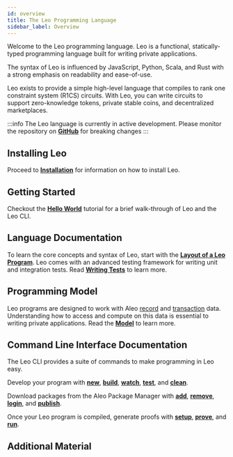 ```yaml
---
id: overview
title: The Leo Programming Language
sidebar_label: Overview
---
```


Welcome to the Leo programming language. Leo is a functional, statically-typed programming language built
for writing private applications.

The syntax of Leo is influenced by JavaScript, Python, Scala, and Rust with a strong emphasis on readability and ease-of-use.

Leo exists to provide a simple high-level language that compiles to rank one constraint system (R1CS) circuits.
With Leo, you can write circuits to support zero-knowledge tokens, private stable coins, and decentralized marketplaces.

:::info
The Leo language is currently in active development. Please monitor the repository on [**GitHub**](https://github.com/AleoHQ/leo) for breaking changes
:::

## Installing Leo

Proceed to [**Installation**](./01_installation.md) for information on how to install Leo.

## Getting Started

Checkout the [**Hello World**](./02_hello_world.md) tutorial for a brief walk-through of Leo and the Leo CLI.

## Language Documentation

To learn the core concepts and syntax of Leo, start with the [**Layout of a Leo Program**](aleo/documentation/developer/language/01_layout.md).
Leo comes with an advanced testing framework for writing unit and integration tests. Read [**Writing Tests**](aleo/documentation/developer/language/12_tests.md) to learn more.

## Programming Model

Leo programs are designed to work with Aleo [record](../../aleo/concepts/02_records.md) and [transaction](../../aleo/concepts/03_transactions.md) data. 
Understanding how to access and compute on this data is essential to writing private applications. 
Read the [**Model**](../programming_model/00_model.md) to learn more.

## Command Line Interface Documentation

The Leo CLI provides a suite of commands to make programming in Leo easy.

Develop your program with [**new**](../cli/00_new.md), [**build**](../cli/02_build.md), [**watch**](../cli/03_watch.md), 
[**test**](../cli/04_test.md), and [**clean**](../cli/13_clean.md).

Download packages from the Aleo Package Manager with [**add**](../cli/09_add.md), [**remove**](../cli/10_remove.md), [**login**](../cli/08_login.md), and [**publish**](../cli/11_publish.md).

Once your Leo program is compiled, generate proofs with [**setup**](../cli/05_setup.md), [**prove**](../cli/06_prove.md), and [**run**](../cli/07_run.md).

## Additional Material

